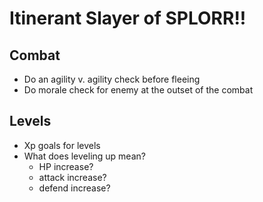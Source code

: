 ﻿# Itinerant Slayer of SPLORR!!

## Combat

* Do an agility v. agility check before fleeing
* Do morale check for enemy at the outset of the combat

## Levels

* Xp goals for levels
* What does leveling up mean?
    * HP increase?
    * attack increase?
    * defend increase?


